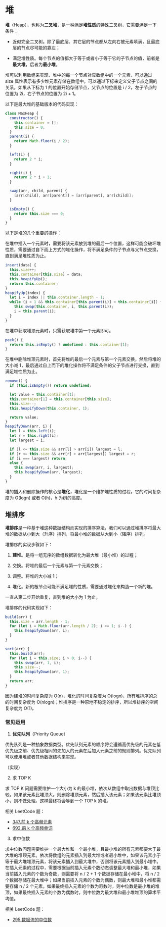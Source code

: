 # 堆

**堆**（Heap），也称为**二叉堆**，是一种满足**堆性质**的特殊二叉树，它需要满足一下条件：  

- 近似完全二叉树。除了最底层，其它层的节点都从左向右被元素填满，且最底层的节点尽可能的靠左； 

- 满足堆性质。每个节点的值都大于等于或者小于等于它的子节点的值，前者是**最大堆**，后者为**最小堆**。

堆可以利用数组来实现，堆中的每一个节点对应数组中的一个元素，可以通过 size 属性表示有多少堆元素存储在数组中。可以通过下标来定义父子节点之间的关系，如果从下标为 1 的位置开始存储节点，父节点的位置是 i / 2，左子节点的位置为 2i，右子节点的位置为 2i + 1。

以下是最大堆的基础版本的代码实现：

``` js
class MaxHeap {
  constructor() {
    this.container = [];
    this.size = 0;
  }
  parent(i) {
    return Math.floor(i / 2);
  }

  left(i) {
    return 2 * i;
  }

  right(i) {
    return 2 * i + 1;
  }

  swap(arr, child, parent) {
    [arr[child], arr[parent]] = [arr[parent], arr[child]];
  }

  isEmpty() {
    return this.size === 0;
  }
}
```

以下是堆的几个重要的操作：

在堆中插入一个元素时，需要将该元素放到堆的最后一个位置，这样可能会破坏堆性质，需要通过自下而上方式的堆化操作，将不满足条件的子节点与父节点交换，直到满足堆性质为止。

``` js
insert(data) {
  this.size++;
  this.container[this.size] = data;
  this.heapifyUp();
  return this.container;
}
heapifyUp(index) {
  let i = index || this.container.length - 1;
  while (i > 1 && this.container[this.parent(i)] < this.container[i]) {
    this.swap(this.container, i, this.parent(i));
    i = this.parent(i);
  }
}
```

在堆中获取堆顶元素时，只需获取堆中第一个元素即可。

``` js
peek() {
  return this.isEmpty() ? undefined : this.container[1];
}
```

在堆中删除堆顶元素时，首先将堆的最后一个元素与第一个元素交换，然后将堆的大小减 1，最后通过自上而下的堆化操作将不满足条件的父子节点进行交换，直到满足堆性质为止。

``` js
remove() {
  if (this.isEmpty()) return undefined;

  let value = this.container[1];
  this.container[1] = this.container[this.size];
  this.size--;
  this.heapifyDown(this.container, 1);

  return value;
}
heapifyDown(arr, i) {
  let l = this.left(i);
  let r = this.right(i);
  let largest = i;

  if (l <= this.size && arr[l] > arr[i]) largest = l;
  if (r <= this.size && arr[r] > arr[largest]) largest = r;
  if (i === largest) return;
  else {
    this.swap(arr, i, largest);
    this.heapifyDown(arr, largest);
  }
}
```

堆的插入和删除操作的核心是**堆化**，堆化是一个维护堆性质的过程，它的时间复杂度为 O(logn) 或者 O(h)，h 为树的高度。

## 堆排序

**堆排序**是一种基于堆这种数据结构而实现的排序算法，我们可以通过堆排序将最大堆的数据从小到大（升序）排列，将最小堆的数据从大到小（降序）排列。

堆排序的实现步骤如下：

1. **建堆**。是将一组无序的数组数据转化为最大堆（最小堆）的过程；

2. 交换。将堆的最后一个元素与第一个元素交换；

3. 调整。将堆的大小减 1；

4. 堆化。新的根节点可能不满足堆的性质，需要通过堆化来构造一个新的堆。

一直从第二步开始重复，直到堆的大小为 1 为止。

堆排序的代码实现如下：

``` js
build(arr) {
  this.size = arr.length - 1;
  for (let i = Math.floor(arr.length / 2); i >= 1; i--) {
    this.heapifyDown(arr, i);
  }
}

sort(arr) {
  this.build(arr);
  for (let i = this.size; i > 0; i--) {
    this.swap(arr, 1, i);
    this.size--;
    this.heapifyDown(arr, 1);
  }
  return arr;
}
```

因为建堆的时间复杂度为 O(n)，堆化的时间复杂度为 O(logn)，所有堆排序的总的时间复杂度为 O(nlogn)；堆排序是一种原地不稳定的排序，所以堆排序的空间复杂度为 O(1)。

### 常见运用

1. **优先队列**（Priority Queue）

优先队列是一种抽象数据类型。优先队列元素的顺序将会遵循高优先级的元素在低优先级之前、优先级相同的先加入的元素在后加入元素之前的规则排列。优先队列可以使用堆或者其他数据结构来实现。

（实现）

2. 求 TOP K

求 TOP K 问题需要维护一个大小为 k 的最小堆，依次从数组中取出数据与堆顶比较。如果该元素比堆顶大，则删除堆顶元素，然后插入该元素；如果该元素比堆顶小，则不做处理。这样最终将会等到一个 TOP k 的堆。

相关 LeetCode 题：

- [347.前 k 个高频元素](https://leetcode-cn.com/problems/top-k-frequent-elements/)
- [692.前 k 个高频单词](https://leetcode-cn.com/problems/top-k-frequent-words/)

3. 求中位数

求中位数问题需要维护一个最大堆和一个最小堆，且最小堆的所有元素都要大于最大堆的堆顶元素。依次将数组的元素插入到最大堆或者最小堆中，如果该元素小于等于最大堆堆顶元素，将该元素插入到最大堆中，否则将该元素插入到最小堆中。在插入元素的过程中，需要根据当前插入元素个数动态调整最大堆和最小堆，如果当前插入元素的个数为奇数，则需要将 n / 2 + 1 个数据存储在最小堆中，将 n / 2 个数据存储在最大堆中；如果当前插入元素的个数为偶数，则最大堆和最小堆都需要存储 n / 2 个元素。如果最终插入元素的个数为奇数时，则中位数是最小堆的堆顶，如果最终插入元素的个数为偶数时，则中位数为最大堆和最小堆堆顶的算术平均值。

相关 LeetCode 题：

- [295.数据流的中位数](https://leetcode-cn.com/problems/find-median-from-data-stream/)